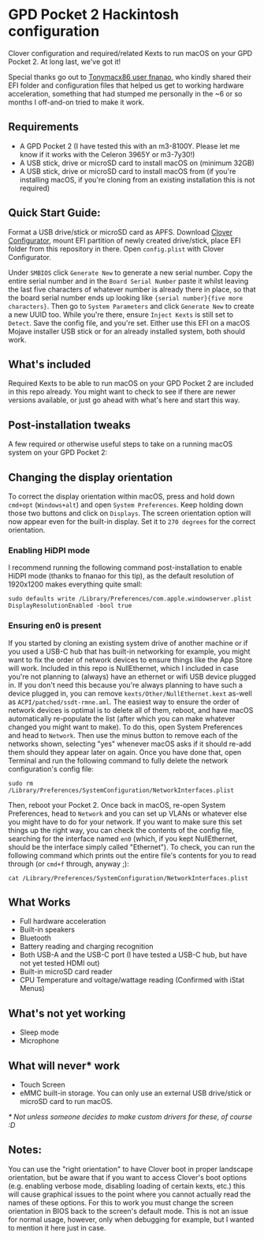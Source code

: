 # GPD Pocket 2 Hackintosh configuration 
Clover configuration and required/related Kexts to run macOS on your GPD Pocket 2. At long last, we've got it!

Special thanks go out to [Tonymacx86 user fnanao](https://www.tonymacx86.com/threads/gpd-pocket-2-battery-status.279659/), who kindly shared their EFI folder and configuration files that helped us get to working hardware acceleration, something that had stumped me personally in the ~6 or so months I off-and-on tried to make it work.

## Requirements

- A GPD Pocket 2 (I have tested this with an m3-8100Y. Please let me know if it works with the Celeron 3965Y or m3-7y30!)
- A USB stick, drive or microSD card to install macOS on (minimum 32GB)
- A USB stick, drive or microSD card to install macOS from (if you're installing macOS, if you're cloning from an existing installation this is not required)

## Quick Start Guide:
Format a USB drive/stick or microSD card as APFS. Download [Clover Configurator](https://mackie100projects.altervista.org/download-clover-configurator/), mount EFI partition of newly created drive/stick, place EFI folder from this repository in there. Open `config.plist` with Clover Configurator.

Under `SMBIOS` click `Generate New` to generate a new serial number. Copy the entire serial number and in the `Board Serial Number` paste it whilst leaving the last five characters of whatever number is already there in place, so that the board serial number ends up looking like `{serial number}{five more characters}`. Then go to `System Parameters` and click `Generate New` to create a new UUID too. While you're there, ensure `Inject Kexts` is still set to `Detect`. Save the config file, and you're set. Either use this EFI on a macOS Mojave installer USB stick or for an already installed system, both should work.

## What's included
Required Kexts to be able to run macOS on your GPD Pocket 2 are included in this repo already. You might want to check to see if there are newer versions available, or just go ahead with what's here and start this way.

## Post-installation tweaks
A few required or otherwise useful steps to take on a running macOS system on your GPD Pocket 2:

## Changing the display orientation
To correct the display orientation within macOS, press and hold down `cmd+opt` (`Windows+alt`) and open `System Preferences`. Keep holding down those two buttons and click on `Displays`. The screen orientation option will now appear even for the built-in display. Set it to `270 degrees` for the correct orientation.

### Enabling HiDPI mode
I recommend running the following command post-installation to enable HiDPI mode (thanks to fnanao for this tip), as the default resolution of 1920x1200 makes everything quite small:

`sudo defaults write /Library/Preferences/com.apple.windowserver.plist DisplayResolutionEnabled -bool true`

### Ensuring en0 is present
If you started by cloning an existing system drive of another machine or if you used a USB-C hub that has built-in networking for example, you might want to fix the order of network devices to ensure things like the App Store will work. Included in this repo is NullEthernet, which I included in case you're not planning to (always) have an ethernet or wifi USB device plugged in. If you don't need this because you're always planning to have such a device plugged in, you can remove `kexts/Other/NullEthernet.kext` as-well as `ACPI/patched/ssdt-rmne.aml`. The easiest way to ensure the order of network devices is optimal is to delete all of them, reboot, and have macOS automatically re-populate the list (after which you can make whatever changed you might want to make). To do this, open System Preferences and head to `Network`. Then use the minus button to remove each of the networks shown, selecting "yes" whenever macOS asks if it should re-add them should they appear later on again. Once you have done that, open Terminal and run the following command to fully delete the network configuration's config file:

`sudo rm /Library/Preferences/SystemConfiguration/NetworkInterfaces.plist`

Then, reboot your Pocket 2. Once back in macOS, re-open System Preferences, head to `Network` and you can set up VLANs or whatever else you might have to do for your network. If you want to make sure this set things up the right way, you can check the contents of the config file, searching for the interface named `en0` (which, if you kept NullEthernet, should be the interface simply called "Ethernet"). To check, you can run the following command which prints out the entire file's contents for you to read through (or `cmd+f` through, anyway ;):

`cat /Library/Preferences/SystemConfiguration/NetworkInterfaces.plist`

## What Works

- Full hardware acceleration
- Built-in speakers
- Bluetooth
- Battery reading and charging recognition
- Both USB-A and the USB-C port (I have tested a USB-C hub, but have not yet tested HDMI out)
- Built-in microSD card reader
- CPU Temperature and voltage/wattage reading (Confirmed with iStat Menus)

## What's not yet working

- Sleep mode
- Microphone

## What will never* work
- Touch Screen
- eMMC built-in storage. You can only use an external USB drive/stick or microSD card to run macOS.

_* Not unless someone decides to make custom drivers for these, of course :D_

## Notes:
You can use the "right orientation" to have Clover boot in proper landscape orientation, but be aware that if you want to access Clover's boot options (e.g. enabling verbose mode, disabling loading of certain kexts, etc.) this will cause graphical issues to the point where you cannot actually read the names of these options. For this to work you must change the screen orientation in BIOS back to the screen's default mode. This is not an issue for normal usage, however, only when debugging for example, but I wanted to mention it here just in case.

